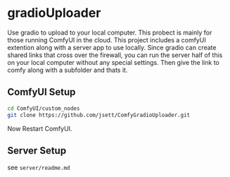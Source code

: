 # gradioUploader

Use gradio to upload to your local computer. This probect is mainly for those running ComfyUI in the cloud. This project includes a comfyUI extention along with a server app to use locally. Since gradio can create shared links that cross over the firewall, you can run the server half of this on your local computer without any special settings. Then give the link to comfy along with a subfolder and thats it.

## ComfyUI Setup

```bash
cd ComfyUI/custom_nodes
git clone https://github.com/jsett/ComfyGradioUploader.git
```

Now Restart ComfyUI.

## Server Setup

see `server/readme.md`
